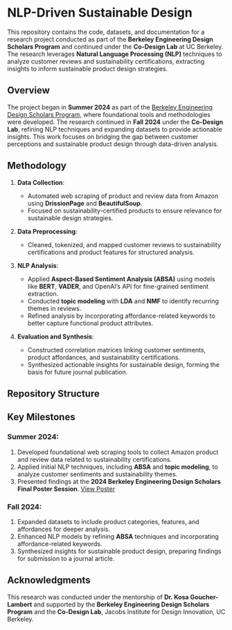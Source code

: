# NLP-Driven Sustainable Design

This repository contains the code, datasets, and documentation for a research project conducted as part of the **Berkeley Engineering Design Scholars Program** and continued under the **Co-Design Lab** at UC Berkeley. The research leverages **Natural Language Processing (NLP)** techniques to analyze customer reviews and sustainability certifications, extracting insights to inform sustainable product design strategies.

## Overview

The project began in **Summer 2024** as part of the [Berkeley Engineering Design Scholars Program](https://jacobsinstitute.berkeley.edu/news/meet-the-2024-berkeley-engineering-design-scholars/), where foundational tools and methodologies were developed. The research continued in **Fall 2024** under the **Co-Design Lab**, refining NLP techniques and expanding datasets to provide actionable insights. This work focuses on bridging the gap between customer perceptions and sustainable product design through data-driven analysis.

## Methodology

1. **Data Collection**:
   - Automated web scraping of product and review data from Amazon using **DrissionPage** and **BeautifulSoup**.
   - Focused on sustainability-certified products to ensure relevance for sustainable design strategies.

2. **Data Preprocessing**:
   - Cleaned, tokenized, and mapped customer reviews to sustainability certifications and product features for structured analysis.

3. **NLP Analysis**:
   - Applied **Aspect-Based Sentiment Analysis (ABSA)** using models like **BERT**, **VADER**, and OpenAI’s API for fine-grained sentiment extraction.
   - Conducted **topic modeling** with **LDA** and **NMF** to identify recurring themes in reviews.
   - Refined analysis by incorporating affordance-related keywords to better capture functional product attributes.

4. **Evaluation and Synthesis**:
   - Constructed correlation matrices linking customer sentiments, product affordances, and sustainability certifications.
   - Synthesized actionable insights for sustainable design, forming the basis for future journal publication.

## Repository Structure


## Key Milestones

### Summer 2024:
1. Developed foundational web scraping tools to collect Amazon product and review data related to sustainability certifications.
2. Applied initial NLP techniques, including **ABSA** and **topic modeling**, to analyze customer sentiments and sustainability themes.
3. Presented findings at the **2024 Berkeley Engineering Design Scholars Final Poster Session**. [View Poster](https://github.com/NGZheWee/NLP-DrivenSustainableDesign/blob/main/Summer%202024%20(Engineering%20Design%20Scholar%20Program)/Poster/2024_Design_Scholars_Final_Poster.pdf)

### Fall 2024:
1. Expanded datasets to include product categories, features, and affordances for deeper analysis.
2. Enhanced NLP models by refining **ABSA** techniques and incorporating affordance-related keywords.
3. Synthesized insights for sustainable product design, preparing findings for submission to a journal article.

## Acknowledgments

This research was conducted under the mentorship of **Dr. Kosa Goucher-Lambert** and supported by the **Berkeley Engineering Design Scholars Program** and the **Co-Design Lab**, Jacobs Institute for Design Innovation, UC Berkeley.
